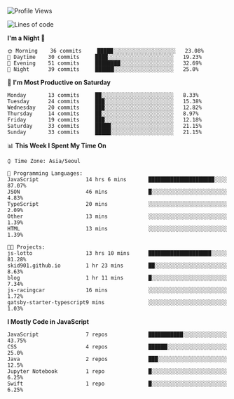 <!--START_SECTION:waka-->
![Profile Views](http://img.shields.io/badge/Profile%20Views-1-blue)

![Lines of code](https://img.shields.io/badge/From%20Hello%20World%20I%27ve%20Written-139527%20lines%20of%20code-blue)

**I'm a Night 🦉** 

```text
🌞 Morning    36 commits     █████░░░░░░░░░░░░░░░░░░░░   23.08% 
🌆 Daytime    30 commits     ████░░░░░░░░░░░░░░░░░░░░░   19.23% 
🌃 Evening    51 commits     ████████░░░░░░░░░░░░░░░░░   32.69% 
🌙 Night      39 commits     ██████░░░░░░░░░░░░░░░░░░░   25.0%

```
📅 **I'm Most Productive on Saturday** 

```text
Monday       13 commits     ██░░░░░░░░░░░░░░░░░░░░░░░   8.33% 
Tuesday      24 commits     ███░░░░░░░░░░░░░░░░░░░░░░   15.38% 
Wednesday    20 commits     ███░░░░░░░░░░░░░░░░░░░░░░   12.82% 
Thursday     14 commits     ██░░░░░░░░░░░░░░░░░░░░░░░   8.97% 
Friday       19 commits     ███░░░░░░░░░░░░░░░░░░░░░░   12.18% 
Saturday     33 commits     █████░░░░░░░░░░░░░░░░░░░░   21.15% 
Sunday       33 commits     █████░░░░░░░░░░░░░░░░░░░░   21.15%

```


📊 **This Week I Spent My Time On** 

```text
⌚︎ Time Zone: Asia/Seoul

💬 Programming Languages: 
JavaScript               14 hrs 6 mins       █████████████████████░░░░   87.07% 
JSON                     46 mins             █░░░░░░░░░░░░░░░░░░░░░░░░   4.83% 
TypeScript               20 mins             ░░░░░░░░░░░░░░░░░░░░░░░░░   2.09% 
Other                    13 mins             ░░░░░░░░░░░░░░░░░░░░░░░░░   1.39% 
HTML                     13 mins             ░░░░░░░░░░░░░░░░░░░░░░░░░   1.39%

🐱‍💻 Projects: 
js-lotto                 13 hrs 10 mins      ████████████████████░░░░░   81.28% 
skid901.github.io        1 hr 23 mins        ██░░░░░░░░░░░░░░░░░░░░░░░   8.63% 
blog                     1 hr 11 mins        █░░░░░░░░░░░░░░░░░░░░░░░░   7.34% 
js-racingcar             16 mins             ░░░░░░░░░░░░░░░░░░░░░░░░░   1.72% 
gatsby-starter-typescript9 mins              ░░░░░░░░░░░░░░░░░░░░░░░░░   1.03%

```

**I Mostly Code in JavaScript** 

```text
JavaScript               7 repos             ███████████░░░░░░░░░░░░░░   43.75% 
CSS                      4 repos             ██████░░░░░░░░░░░░░░░░░░░   25.0% 
Java                     2 repos             ███░░░░░░░░░░░░░░░░░░░░░░   12.5% 
Jupyter Notebook         1 repo              █░░░░░░░░░░░░░░░░░░░░░░░░   6.25% 
Swift                    1 repo              █░░░░░░░░░░░░░░░░░░░░░░░░   6.25%

```



<!--END_SECTION:waka-->
